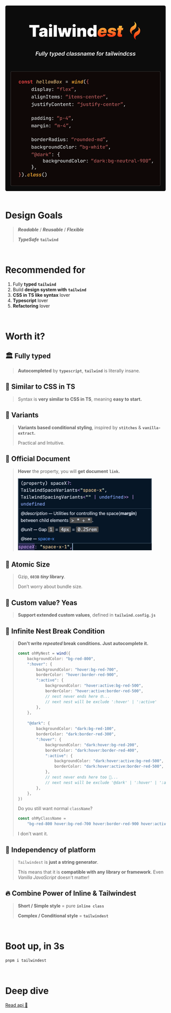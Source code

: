 <br />

<div align="center">

<img src="./images/tailwindest.banner.svg" width="550" alt="tailwindest banner" />

</div>

<br />

# Design Goals

> **_Readable_** / **_Reusable_** / **_Flexible_**
>
> **_TypeSafe_** **`tailwind`**

<br />

# Recommended for

1. Fully **typed** **`tailwind`**
2. Build **design system with** **`tailwind`**
3. **CSS in TS like syntax** lover
4. **Typescript** lover
5. **Refactoring** lover

<br />

# Worth it?

## 🏛️ Fully typed

> **Autocompleted** by **`typescript`**, **`tailwind`** is literally insane.

## 💅 Similar to CSS in TS

> Syntax is **very similar to CSS in TS**, meaning **easy to start.**

## 🔮 Variants

> **Variants based conditional styling**, inspired by **`stitches`** & **`vanilla-extract`.**
>
> Practical and Intuitive.

## 🧬 Official Document

> **Hover** the property, you will **get document** **`link`.**
>
> <img src="./images/docs.png" width="420" />

## 🍦 Atomic Size

> Gzip, **`603B`** **_tiny_ library**.
>
> Don’t worry about bundle size.

## 🔌 Custom value? Yeas

> **Support extended custom values**, defined in **`tailwind.config.js`**

## 🤯 Infinite Nest Break Condition

> **Don't write _repeated_ break conditions. Just autocomplete it.**
>
> ```ts
> const ohMyNest = wind({
>     backgroundColor: "bg-red-800",
>     ":hover": {
>         backgroundColor: "hover:bg-red-700",
>         borderColor: "hover:border-red-900",
>         ":active": {
>             backgroundColor: "hover:active:bg-red-500",
>             borderColor: "hover:active:border-red-500",
>             // nest never ends here 🤓...
>             // next nest will be exclude ':hover' | ':active'
>         },
>     },
>
>     "@dark": {
>         backgroundColor: "dark:bg-red-100",
>         borderColor: "dark:border-red-300",
>         ":hover": {
>             backgroundColor: "dark:hover:bg-red-200",
>             borderColor: "dark:hover:border-red-400",
>             ":active": {
>                 backgroundColor: "dark:hover:active:bg-red-500",
>                 borderColor: "dark:hover:active:border-red-500",
>             },
>             // nest never ends here too 🤯...
>             // next nest will be exclude '@dark' | ':hover' | ':active'
>         },
>     },
> })
> ```
>
> Do you still want normal `className`?
>
> ```ts
> const ohMyClassName =
>     "bg-red-800 hover:bg-red-700 hover:border-red-900 hover:active:bg-red-500 hover:active:border-red-500 dark:bg-red-100 dark:border-red-300 dark:hover:bg-red-200 dark:hover:border-red-400 dark:hover:active:bg-red-500 dark:hover:active:border-red-500"
> ```
>
> I don't want it.

## 🌈 Independency of platform

> `Tailwindest` is **just a string generator**.
>
> This means that it is **compatible with any library or framework**.
> Even _Vanilla JavaScript_ doesn't matter!

## 🔥 Combine Power of Inline & Tailwindest

> **Short / Simple style**
> = pure **`inline class`**
>
> **Complex / Conditional style**
> = **`tailwindest`**

<br />

# Boot up, in 3s

```bash
pnpm i tailwindest
```

<br />

# Deep dive

[Read api 🚀](./docs/api.md)
